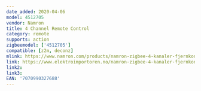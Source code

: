 ```yaml
---
date_added: 2020-04-06
model: 4512705
vendor: Namron
title: 4 Channel Remote Control
category: remote
supports: action
zigbeemodel: ['4512705']
compatible: [z2m, deconz]
mlink: https://www.namron.com/products/namron-zigbee-4-kanaler-fjernkontroll/
link: https://www.elektroimportoren.no/namron-zigbee-4-kanaler-fjernkontroll/4512705/Product.html
link2: 
link3: 
EAN: '7070990327688'
---
```

